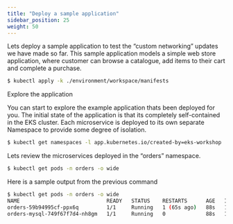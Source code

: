 ```yaml
---
title: "Deploy a sample application"
sidebar_position: 25
weight: 50
---
```


Lets deploy a sample application to test the “custom networking” updates we have made so far. This sample application models a simple web store application, where customer can browse a catalogue, add items to their cart and complete a purchase.

```bash expectError=true
$ kubectl apply -k ./environment/workspace/manifests
```

Explore the application

You can start to explore the example application thats been deployed for you. The initial state of the application is that its completely self-contained in the EKS cluster. Each microservice is deployed to its own separate Namespace to provide some degree of isolation.

```bash expectError=true
$ kubectl get namespaces -l app.kubernetes.io/created-by=eks-workshop
```

Lets review the microservices deployed in the “orders” namespace.

```bash expectError=true
$ kubectl get pods -n orders -o wide
```

Here is a sample output from the previous command

```bash expectError=true
$ kubectl get pods -n orders -o wide
NAME                            READY   STATUS    RESTARTS      AGE   IP              NODE                                          NOMINATED NODE   READINESS GATES
orders-59b94995cf-ppx6q         1/1     Running   1 (65s ago)   88s   100.64.11.17    ip-10-42-11-6.us-west-2.compute.internal      <none>           <none>
orders-mysql-749f67f7d4-nh8gm   1/1     Running   0             88s   100.64.10.160   ip-100-64-10-224.us-west-2.compute.internal   <none>           <none>
```